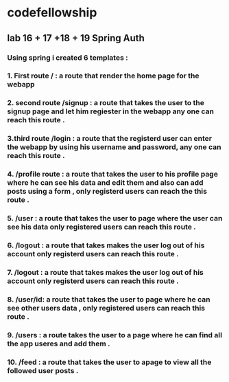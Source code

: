# codefellowship

## lab 16 + 17 +18 + 19 Spring Auth

### Using spring i created 6 templates :

### 1. First route / : a route that render the home page for the webapp

### 2. second route /signup : a route that takes the user to the signup page and let him regiester in the webapp any one can reach this route .

### 3.third route /login : a route that the registerd user can enter the webapp by using his username and password, any one can reach this route .

### 4. /profile route : a route that takes the user to his profile page where he can see his data and edit them and also can add posts using a form , only registerd users can reach the this route .

### 5. /user : a route that takes the user to page where the user can see his data only registered users can reach this route .

### 6. /logout : a route that takes makes the user log out of his account only registerd users can reach this route .

### 7. /logout : a route that takes makes the user log out of his account only registerd users can reach this route .

### 8. /user/id: a route that takes the user to page where he can see other users data , only registered users can reach this route .

### 9. /users : a route takes the user to a page where he can find all the app useres and add them .

### 10. /feed : a route that takes the user to apage to view all the followed user posts .

